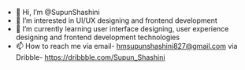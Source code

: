 - 👋 Hi, I’m @SupunShashini
- 👀 I’m interested in UI/UX designing and frontend development
- 🌱 I’m currently learning user interface designing, user experience designing and frontend development technologies
- 📫 How to reach me via email- hmsupunshashini827@gmail.com via Dribble- https://dribbble.com/Supun_Shashini

<!---
SupunShashini/SupunShashini is a ✨ special ✨ repository because its `README.md` (this file) appears on your GitHub profile.
You can click the Preview link to take a look at your changes.
--->
